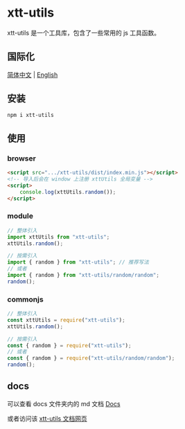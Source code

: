 # xtt-utils

xtt-utils 是一个工具库，包含了一些常用的 js 工具函数。

## 国际化

[简体中文](./README_CN.md) |
[English](./README.md)

## 安装

```bash
npm i xtt-utils
```

## 使用

### browser

```html
<script src=".../xtt-utils/dist/index.min.js"></script>
<!-- 导入后会在 window 上注册 xttUtils 全局变量 -->
<script>
	console.log(xttUtils.random());
</script>
```

### module

```javascript
// 整体引入
import xttUtils from "xtt-utils";
xttUtils.random();

// 按需引入
import { random } from "xtt-utils"; // 推荐写法
// 或者
import { random } from "xtt-utils/random/random";
random();
```

### commonjs

```javascript
// 整体引入
const xttUtils = require("xtt-utils");
xttUtils.random();

// 按需引入
const { random } = require("xtt-utils");
// 或者
const { random } = require("xtt-utils/random/random");
random();
```

## docs

可以查看 docs 文件夹内的 md 文档 [Docs](./docs/api/cn/api.md)

或者访问该 [xtt-utils 文档网页](https://xiaotong-tong.github.io/xtt-utils/)
